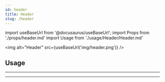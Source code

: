 ```yaml
---
id: header
title: Header
slug: /header
---
```


import useBaseUrl from '@docusaurus/useBaseUrl';
import Props from './props/header.md'
import Usage from './usage/Header/Header.md'

<img alt="Header" src={useBaseUrl('img/header.png')} />

## Usage

<Usage />

---

<Props />

---
